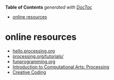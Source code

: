 <!-- START doctoc generated TOC please keep comment here to allow auto update -->
<!-- DON'T EDIT THIS SECTION, INSTEAD RE-RUN doctoc TO UPDATE -->
**Table of Contents**  *generated with [DocToc](https://github.com/thlorenz/doctoc)*

- [online resources](#online-resources)

<!-- END doctoc generated TOC please keep comment here to allow auto update -->

# online resources
- [hello.processing.org](http://hello.processing.org/)
- [processing.org/tutorials/](https://processing.org/tutorials/)
- [funprogramming.org](http://funprogramming.org/)
- [Introduction to Computational Arts: Processing](https://www.coursera.org/course/compartsprocessing)
- [Creative Coding](https://www.futurelearn.com/courses/creative-coding)
